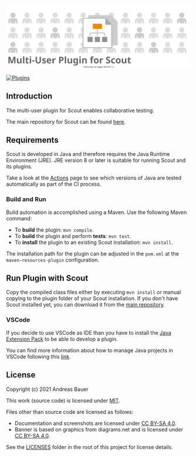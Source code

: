 <p align="center"><img src="banner.svg"></p>

[![Plugins](https://github.com/augmented-testing/multi-user-plugin/actions/workflows/plugins.yml/badge.svg)](https://github.com/augmented-testing/multi-user-plugin/actions/workflows/plugins.yml)

## Introduction

The multi-user plugin for Scout enables collaborative testing.

The main repository for Scout can be found [here](https://github.com/augmented-testing/scout).

## Requirements

Scout is developed in Java and therefore requires the Java Runtime Environment (JRE).
JRE version 8 or later is suitable for running Scout and its plugins.

Take a look at the [Actions](https://github.com/augmented-testing/multi-user-plugin/actions) page to see which versions of Java are tested automatically as part of the CI process.

### Build and Run

Build automation is accomplished using a Maven. Use the following Maven command:

- To **build** the plugin: `mvn compile`.
- To **build** the plugin and perform **tests**: `mvn test`.
- To **install** the plugin to an existing Scout installation: `mvn install`.

The installation path for the plugin can be adjusted in the `pom.xml` at the `maven-resources-plugin` configuration.

## Run Plugin with Scout

Copy the compiled class files either by executing  `mvn install` or manual copying to the plugin folder of your Scout installation.
If you don't have Scout installed yet, you can download it from the [main repository](https://github.com/augmented-testing/scout).

### VSCode

If you decide to use VSCode as IDE than you have to install the [Java Extension Pack](https://marketplace.visualstudio.com/items?itemName=vscjava.vscode-java-pack) to be able to develop a plugin.

You can find more information about how to manage Java projects in VSCode following this [link](https://code.visualstudio.com/docs/java/java-project).

## License

Copyright (c) 2021 Andreas Bauer

This work (source code) is licensed under [MIT](./LICENSES/MIT.txt).

Files other than source code are licensed as follows:

- Documentation and screenshots are licensed under [CC BY-SA 4.0](./LICENSES/CC-BY-SA-4.0.txt).
- Banner is based on graphics from diagrams.net and is licensed under [CC BY-SA 4.0](./LICENSES/CC-BY-SA-4.0.txt).

See the [LICENSES](./LICENSES/) folder in the root of this project for license details.
